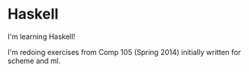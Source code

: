 Haskell
=======

I'm learning Haskell!

I'm redoing exercises from Comp 105 (Spring 2014) initially written for scheme and ml. 
